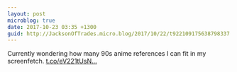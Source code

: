 ```yaml
---
layout: post
microblog: true
date: 2017-10-23 03:35 +1300
guid: http://JacksonOfTrades.micro.blog/2017/10/22/t922109175638798337.html
---
```

Currently wondering how many 90s anime references I can fit in my screenfetch. [t.co/eV221tUsN...](https://t.co/eV221tUsNx)
